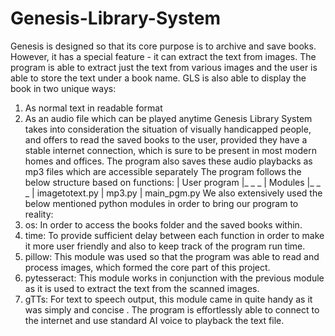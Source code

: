 # Genesis-Library-System
Genesis is designed so that its core purpose is to archive and save books.
However, it has a special feature - it can extract the text from images. The program is able to extract just the text from various images and the user is able to store the text under a book name. 
GLS is also able to display the book in two unique ways: 
  1. As normal text in readable format
  2. As an audio file which can be played anytime Genesis Library System takes into consideration the situation of visually handicapped people, and offers to read the saved books to the user, provided they have a stable internet connection, which is sure to be present in most modern homes and offices. The program also saves these audio playbacks as mp3 files which are accessible separately
The program follows the below structure based on functions:
| User program
|_ _ _
      | Modules
      |_ _ _
            | imagetotext.py
            | mp3.py
            | main_pgm.py
We also extensively used the below mentioned python modules in order to bring our program to reality:
  1. os: In order to access the books folder and the saved books within.
  2. time: To provide sufficient delay between each function in order to make it more user friendly and also to keep track of the program run time.
  3. pillow: This module was used so that the program was able to read and process images, which formed the core part of this project.
  4. pytesseract: This module works in conjunction with the previous module as it is used to extract the text from the scanned images.
  5. gTTs: For text to speech output, this module came in quite handy as it was simply and concise . The program is effortlessly able to connect to the internet and use standard AI voice to playback the text file.
     
